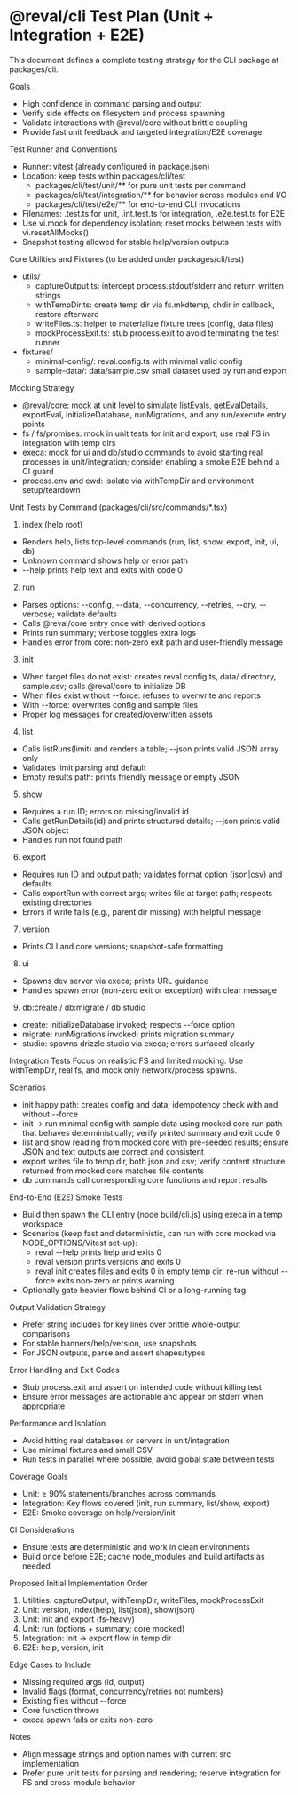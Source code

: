 # @reval/cli Test Plan (Unit + Integration + E2E)

This document defines a complete testing strategy for the CLI package at packages/cli.

Goals
- High confidence in command parsing and output
- Verify side effects on filesystem and process spawning
- Validate interactions with @reval/core without brittle coupling
- Provide fast unit feedback and targeted integration/E2E coverage

Test Runner and Conventions
- Runner: vitest (already configured in package.json)
- Location: keep tests within packages/cli/test
  - packages/cli/test/unit/** for pure unit tests per command
  - packages/cli/test/integration/** for behavior across modules and I/O
  - packages/cli/test/e2e/** for end-to-end CLI invocations
- Filenames: <command>.test.ts for unit, <feature>.int.test.ts for integration, <scenario>.e2e.test.ts for E2E
- Use vi.mock for dependency isolation; reset mocks between tests with vi.resetAllMocks()
- Snapshot testing allowed for stable help/version outputs

Core Utilities and Fixtures (to be added under packages/cli/test)
- utils/
  - captureOutput.ts: intercept process.stdout/stderr and return written strings
  - withTempDir.ts: create temp dir via fs.mkdtemp, chdir in callback, restore afterward
  - writeFiles.ts: helper to materialize fixture trees (config, data files)
  - mockProcessExit.ts: stub process.exit to avoid terminating the test runner
- fixtures/
  - minimal-config/: reval.config.ts with minimal valid config
  - sample-data/: data/sample.csv small dataset used by run and export

Mocking Strategy
- @reval/core: mock at unit level to simulate listEvals, getEvalDetails, exportEval, initializeDatabase, runMigrations, and any run/execute entry points
- fs / fs/promises: mock in unit tests for init and export; use real FS in integration with temp dirs
- execa: mock for ui and db/studio commands to avoid starting real processes in unit/integration; consider enabling a smoke E2E behind a CI guard
- process.env and cwd: isolate via withTempDir and environment setup/teardown

Unit Tests by Command (packages/cli/src/commands/*.tsx)
1) index (help root)
- Renders help, lists top-level commands (run, list, show, export, init, ui, db)
- Unknown command shows help or error path
- --help prints help text and exits with code 0

2) run
- Parses options: --config, --data, --concurrency, --retries, --dry, --verbose; validate defaults
- Calls @reval/core entry once with derived options
- Prints run summary; verbose toggles extra logs
- Handles error from core: non-zero exit path and user-friendly message

3) init
- When target files do not exist: creates reval.config.ts, data/ directory, sample.csv; calls @reval/core to initialize DB
- When files exist without --force: refuses to overwrite and reports
- With --force: overwrites config and sample files
- Proper log messages for created/overwritten assets

4) list
- Calls listRuns(limit) and renders a table; --json prints valid JSON array only
- Validates limit parsing and default
- Empty results path: prints friendly message or empty JSON

5) show
- Requires a run ID; errors on missing/invalid id
- Calls getRunDetails(id) and prints structured details; --json prints valid JSON object
- Handles run not found path

6) export
- Requires run ID and output path; validates format option (json|csv) and defaults
- Calls exportRun with correct args; writes file at target path; respects existing directories
- Errors if write fails (e.g., parent dir missing) with helpful message

7) version
- Prints CLI and core versions; snapshot-safe formatting

8) ui
- Spawns dev server via execa; prints URL guidance
- Handles spawn error (non-zero exit or exception) with clear message

9) db:create / db:migrate / db:studio
- create: initializeDatabase invoked; respects --force option
- migrate: runMigrations invoked; prints migration summary
- studio: spawns drizzle studio via execa; errors surfaced clearly

Integration Tests
Focus on realistic FS and limited mocking. Use withTempDir, real fs, and mock only network/process spawns.

Scenarios
- init happy path: creates config and data; idempotency check with and without --force
- init → run minimal config with sample data using mocked core run path that behaves deterministically; verify printed summary and exit code 0
- list and show reading from mocked core with pre-seeded results; ensure JSON and text outputs are correct and consistent
- export writes file to temp dir, both json and csv; verify content structure returned from mocked core matches file contents
- db commands call corresponding core functions and report results

End-to-End (E2E) Smoke Tests
- Build then spawn the CLI entry (node build/cli.js) using execa in a temp workspace
- Scenarios (keep fast and deterministic, can run with core mocked via NODE_OPTIONS/Vitest set-up):
  - reval --help prints help and exits 0
  - reval version prints versions and exits 0
  - reval init creates files and exits 0 in empty temp dir; re-run without --force exits non-zero or prints warning
- Optionally gate heavier flows behind CI or a long-running tag

Output Validation Strategy
- Prefer string includes for key lines over brittle whole-output comparisons
- For stable banners/help/version, use snapshots
- For JSON outputs, parse and assert shapes/types

Error Handling and Exit Codes
- Stub process.exit and assert on intended code without killing test
- Ensure error messages are actionable and appear on stderr when appropriate

Performance and Isolation
- Avoid hitting real databases or servers in unit/integration
- Use minimal fixtures and small CSV
- Run tests in parallel where possible; avoid global state between tests

Coverage Goals
- Unit: ≥ 90% statements/branches across commands
- Integration: Key flows covered (init, run summary, list/show, export)
- E2E: Smoke coverage on help/version/init

CI Considerations
- Ensure tests are deterministic and work in clean environments
- Build once before E2E; cache node_modules and build artifacts as needed

Proposed Initial Implementation Order
1) Utilities: captureOutput, withTempDir, writeFiles, mockProcessExit
2) Unit: version, index(help), list(json), show(json)
3) Unit: init and export (fs-heavy)
4) Unit: run (options + summary; core mocked)
5) Integration: init → export flow in temp dir
6) E2E: help, version, init

Edge Cases to Include
- Missing required args (id, output)
- Invalid flags (format, concurrency/retries not numbers)
- Existing files without --force
- Core function throws
- execa spawn fails or exits non-zero

Notes
- Align message strings and option names with current src implementation
- Prefer pure unit tests for parsing and rendering; reserve integration for FS and cross-module behavior